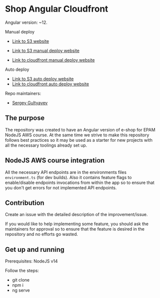 # Shop Angular Cloudfront

Angular version: ~12.

Manual deploy

- [Link to S3 website](http://angular-cloudfront.s3-website-eu-west-1.amazonaws.com/)

- [Link to S3 manual deploy website](http://angular-cloudfront-manual.s3-website-eu-west-1.amazonaws.com/)
- [Link to cloudfront manual deploy website](https://d3p5dnchj4qmtk.cloudfront.net/)

Auto deploy

- [Link to S3 auto deploy website](http://angular-cloudfront-auto-deploy.s3-website-eu-west-1.amazonaws.com/)
- [Link to cloudfront auto deploy website](https://d3pqms05kkm99n.cloudfront.net/)

Repo maintainers:

- [Sergey Gultyayev](https://github.com/gultyaev)

## The purpose

The repository was created to have an Angular version of e-shop for EPAM NodeJS AWS course. At the same time we strive to make this repository follows best practices so it may be used as a starter for new projects with all the necessary toolings already set up.

## NodeJS AWS course integration

All the necessary API endpoints are in the environments files `environment.ts` (for dev builds). Also it contains feature flags to enable/disable endpoints invocations from within the app so to ensure that you don't get errors for not implemented API endpoints.

## Contribution

Create an issue with the detailed description of the improvement/issue.

If you would like to help implementing some feature, you should ask the maintainers for approval so to ensure that the feature is desired in the repository and no efforts go wasted.

## Get up and running

Prerequisites: NodeJS v14

Follow the steps:

- git clone
- npm i
- ng serve
